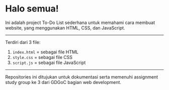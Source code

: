# Halo semua!

Ini adalah project To-Do List sederhana untuk memahami cara membuat website, yang menggunakan HTML, CSS, dan JavaScript.<br/>

---

Terdiri dari 3 file:
1. ``` index.html ``` = sebagai file HTML
2. ``` style.css ``` = sebagai file CSS
3. ``` script.js ``` = sebagai file JavaScript

---

Repositories ini ditujukan untuk dokumentasi serta memenuhi assignment study group ke 3 dari GDGoC bagian web development.
